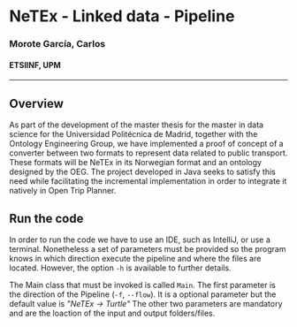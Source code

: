 # NeTEx - Linked data - Pipeline

### Morote García, Carlos

#### ETSIINF, UPM

---

## Overview

As part of the development of the master thesis for the master in data science for 
the Universidad Politécnica de Madrid, together with the Ontology Engineering Group,
we have implemented a proof of concept of a converter between two formats to
represent data related to public transport. These formats will be NeTEx in
its Norwegian format and an ontology designed by the OEG. 
The project developed in Java seeks to satisfy this need while facilitating 
the incremental implementation in order to integrate it natively in 
Open Trip Planner.

## Run the code

In order to run the code we have to use an IDE, such as IntelliJ, or use a terminal.
Nonetheless a set of parameters must be provided so the program knows in which
direction execute the pipeline and where the files are located. However, the option
`-h` is available to further details.

The Main class that must be invoked is called `Main`. The first parameter is the
direction of the Pipeline (`-f`, `--flow`). It is a optional parameter but the default 
value is _"NeTEx &rarr; Turtle"_ The other two parameters are mandatory and are the
loaction of the input and output folders/files.
